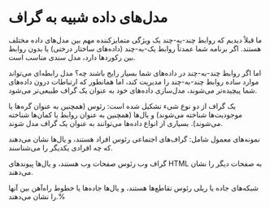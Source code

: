 # مدل‌های داده شبیه به گراف

ما قبلاً دیدیم که روابط چند-به-چند یک ویژگی متمایزکننده مهم بین مدل‌های داده مختلف هستند. اگر برنامه شما عمدتاً روابط یک-به-چند (داده‌های ساختار درختی) یا بدون روابط بین رکوردها دارد، مدل سندی مناسب است.

اما اگر روابط چند-به-چند در داده‌های شما بسیار رایج باشند چه؟ مدل رابطه‌ای می‌تواند موارد ساده روابط چند-به-چند را مدیریت کند، اما همانطور که ارتباطات درون داده‌های شما پیچیده‌تر می‌شوند، مدل‌سازی داده‌های خود به عنوان یک گراف طبیعی‌تر می‌شود.

یک گراف از دو نوع شیء تشکیل شده است: رئوس (همچنین به عنوان گره‌ها یا موجودیت‌ها شناخته می‌شوند) و یال‌ها (همچنین به عنوان روابط یا کمان‌ها شناخته می‌شوند). بسیاری از انواع داده‌ها می‌توانند به عنوان یک گراف مدل شوند.

نمونه‌های معمول شامل:
گراف‌های اجتماعی
رئوس افراد هستند، و یال‌ها نشان می‌دهند که چه افرادی یکدیگر را می‌شناسند.

گراف وب
رئوس صفحات وب هستند، و یال‌ها پیوندهای HTML به صفحات دیگر را نشان می‌دهند.

شبکه‌های جاده یا ریلی
رئوس تقاطع‌ها هستند، و یال‌ها جاده‌ها یا خطوط راه‌آهن بین آنها را نشان می‌دهند.% 